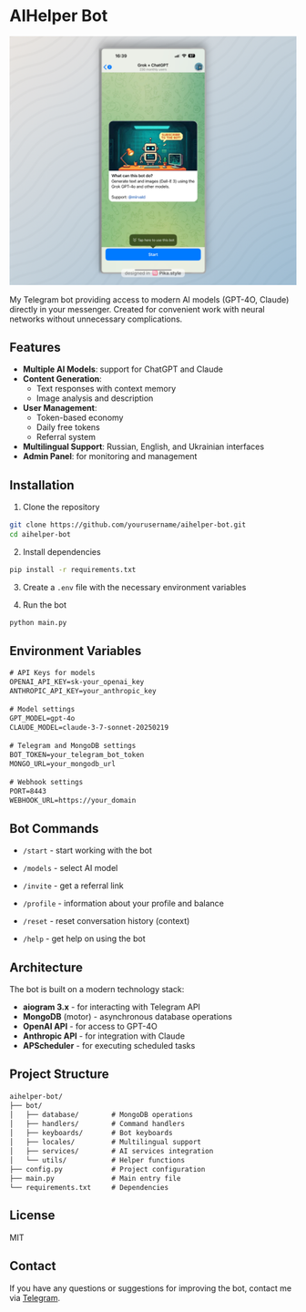 # AIHelper Bot
![AIHelper Bot Overview](image/overview.jpg)

My Telegram bot providing access to modern AI models (GPT-4O, Claude) directly in your messenger. Created for convenient work with neural networks without unnecessary complications.

## Features

- **Multiple AI Models**: support for ChatGPT and Claude
- **Content Generation**:
  - Text responses with context memory
  - Image analysis and description
- **User Management**:
  - Token-based economy
  - Daily free tokens
  - Referral system
- **Multilingual Support**: Russian, English, and Ukrainian interfaces
- **Admin Panel**: for monitoring and management

## Installation

1. Clone the repository
```bash
git clone https://github.com/yourusername/aihelper-bot.git
cd aihelper-bot
```

2. Install dependencies
```bash
pip install -r requirements.txt
```

3. Create a `.env` file with the necessary environment variables

4. Run the bot
```bash
python main.py
```

## Environment Variables

```env
# API Keys for models
OPENAI_API_KEY=sk-your_openai_key
ANTHROPIC_API_KEY=your_anthropic_key

# Model settings
GPT_MODEL=gpt-4o
CLAUDE_MODEL=claude-3-7-sonnet-20250219

# Telegram and MongoDB settings
BOT_TOKEN=your_telegram_bot_token
MONGO_URL=your_mongodb_url

# Webhook settings
PORT=8443
WEBHOOK_URL=https://your_domain
```

## Bot Commands

- `/start` - start working with the bot
- `/models` - select AI model

- `/invite` - get a referral link
- `/profile` - information about your profile and balance
- `/reset` - reset conversation history (context)
- `/help` - get help on using the bot

## Architecture

The bot is built on a modern technology stack:

- **aiogram 3.x** - for interacting with Telegram API
- **MongoDB** (motor) - asynchronous database operations
- **OpenAI API** - for access to GPT-4O
- **Anthropic API** - for integration with Claude
- **APScheduler** - for executing scheduled tasks

## Project Structure

```
aihelper-bot/
├── bot/
│   ├── database/        # MongoDB operations
│   ├── handlers/        # Command handlers
│   ├── keyboards/       # Bot keyboards
│   ├── locales/         # Multilingual support
│   ├── services/        # AI services integration
│   └── utils/           # Helper functions
├── config.py            # Project configuration
├── main.py              # Main entry file
└── requirements.txt     # Dependencies
```

## License

MIT

## Contact

If you have any questions or suggestions for improving the bot, contact me via [Telegram](https://t.me/mirvaId).